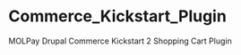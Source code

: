 Commerce_Kickstart_Plugin
=========================

MOLPay Drupal Commerce Kickstart 2 Shopping Cart Plugin

